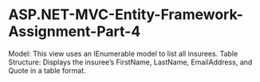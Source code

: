 # ASP.NET-MVC-Entity-Framework-Assignment-Part-4
Model: This view uses an IEnumerable<Insuree> model to list all insurees.
Table Structure: Displays the insuree’s FirstName, LastName, EmailAddress, and Quote in a table format.
